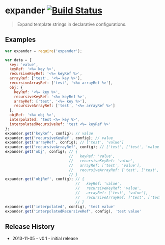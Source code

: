 # expander [![Build Status](https://secure.travis-ci.org/tkellen/node-expander.png?branch=master)](http://travis-ci.org/tkellen/node-expander)

> Expand template strings in declarative configurations.

## Examples

```js
var expander = require('expander');

var data = {
  key: 'value',
  keyRef: '<%= key %>',
  recursiveKeyRef: '<%= keyRef %>',
  arrayRef: ['test', '<%= key %>'],
  recursiveArrayRef: ['test', '<%= arrayRef %>'],
  obj: {
    keyRef: '<%= key %>',
    recursiveKeyRef: '<%= keyRef %>',
    arrayRef: ['test', '<%= key %>'],
    recursiveArrayRef: ['test', '<%= arrayRef %>']
  },
  objRef: '<%= obj %>',
  interpolated: 'test <%= key %>',
  interpolatedRecursiveRef: 'test <%= keyRef %>'
};
expander.get('keyRef', config); // value
expander.get('recursiveKeyRef', config); // value
expander.get('arrayRef', config); // ['test', 'value']
expander.get('recursiveArrayRef', config); // ['test', ['test', 'value']]
expander.get('obj', config); // {
                             //   keyRef: 'value',
                             //   recursiveKeyRef: 'value',
                             //   arrayRef: ['test', 'value'],
                             //   recursiveArrayRef: ['test', ['test', 'value']]
                             // }
expander.get('objRef', config); // {
                                //   keyRef: 'value',
                                //   recursiveKeyRef: 'value',
                                //   arrayRef: ['test', 'value'],
                                //   recursiveArrayRef: ['test', ['test', 'value']]
                                // }
expander.get('interpolated', config), 'test value'
expander.get('interpolatedRecursiveRef', config), 'test value'
```

## Release History

* 2013-11-05 - v0.1 - initial release